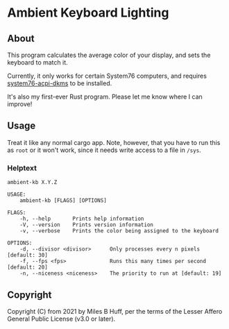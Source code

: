 # Ambient Keyboard Lighting

## About

This program calculates the average color of your display, and sets the keyboard to match it.

Currently, it only works for certain System76 computers, and requires [system76-acpi-dkms](https://github.com/pop-os/system76-acpi-dkms) to be installed.

It's also my first-ever Rust program.  Please let me know where I can improve!

## Usage

Treat it like any normal cargo app.  Note, however, that you have to run this as `root` or it won't work, since it needs write access to a file in `/sys`.

### Helptext

```
ambient-kb X.Y.Z

USAGE:
    ambient-kb [FLAGS] [OPTIONS]

FLAGS:
    -h, --help       Prints help information
    -V, --version    Prints version information
    -v, --verbose    Prints the color being assigned to the keyboard

OPTIONS:
    -d, --divisor <divisor>      Only processes every n pixels [default: 30]
    -f, --fps <fps>              Runs this many times per second [default: 20]
    -n, --niceness <niceness>    The priority to run at [default: 19]
```

## Copyright

Copyright (C) from 2021 by Miles B Huff, per the terms of the Lesser Affero General Public License (v3.0 or later).
